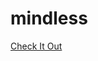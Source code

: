 # mindless
[Check It Out](https://play.google.com/store/apps/details?id=xyz.tracestudios.mindless)

